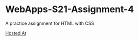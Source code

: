 # WebApps-S21-Assignment-4
A practice assignment for HTML with CSS

<a href="file:///C:/Users/S542297/Documents/GitHub/webapps-s21-assignment-4-yaswantS542297/play.html">Hosted At</a>